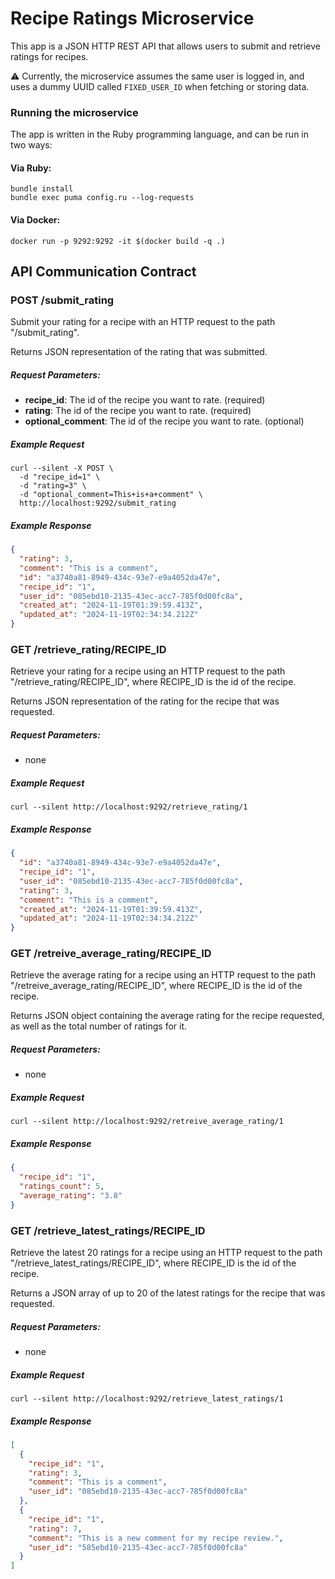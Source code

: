 # Recipe Ratings Microservice

This app is a JSON HTTP REST API that allows users to submit and retrieve ratings for recipes.

⚠️ Currently, the microservice assumes the same user is logged in, and uses a dummy UUID called `FIXED_USER_ID` when fetching or storing data.

### Running the microservice

The app is written in the Ruby programming language, and can be run in two ways:

#### Via Ruby:

```
bundle install
bundle exec puma config.ru --log-requests
```

#### Via Docker:

`docker run -p 9292:9292 -it $(docker build -q .)`

## API Communication Contract

### POST /submit_rating

Submit your rating for a recipe with an HTTP request to the path "/submit_rating".

Returns JSON representation of the rating that was submitted.

##### Request Parameters:

* **recipe_id**: The id of the recipe you want to rate. (required)
* **rating**: The id of the recipe you want to rate. (required)
* **optional_comment**: The id of the recipe you want to rate. (optional)

##### Example Request

```shell
curl --silent -X POST \
  -d "recipe_id=1" \
  -d "rating=3" \
  -d "optional_comment=This+is+a+comment" \
  http://localhost:9292/submit_rating
```

##### Example Response
```json
{
  "rating": 3,
  "comment": "This is a comment",
  "id": "a3740a81-8949-434c-93e7-e9a4052da47e",
  "recipe_id": "1",
  "user_id": "085ebd10-2135-43ec-acc7-785f0d00fc8a",
  "created_at": "2024-11-19T01:39:59.413Z",
  "updated_at": "2024-11-19T02:34:34.212Z"
}
```

### GET /retrieve_rating/RECIPE_ID

Retrieve your rating for a recipe using an HTTP request to the path "/retrieve_rating/RECIPE_ID", where RECIPE_ID is the id of the recipe.

Returns JSON representation of the rating for the recipe that was requested.

##### Request Parameters:

* none

##### Example Request

```shell
curl --silent http://localhost:9292/retrieve_rating/1
```

##### Example Response

```json
{
  "id": "a3740a81-8949-434c-93e7-e9a4052da47e",
  "recipe_id": "1",
  "user_id": "085ebd10-2135-43ec-acc7-785f0d00fc8a",
  "rating": 3,
  "comment": "This is a comment",
  "created_at": "2024-11-19T01:39:59.413Z",
  "updated_at": "2024-11-19T02:34:34.212Z"
}
```

### GET /retreive_average_rating/RECIPE_ID

Retrieve the average rating for a recipe using an HTTP request to the path "/retreive_average_rating/RECIPE_ID", where RECIPE_ID is the id of the recipe.

Returns JSON object containing the average rating for the recipe requested, as well as the total number of ratings for it.

##### Request Parameters:

* none

##### Example Request

```shell
curl --silent http://localhost:9292/retreive_average_rating/1
```


##### Example Response

```json
{
  "recipe_id": "1",
  "ratings_count": 5,
  "average_rating": "3.8"
}
```

### GET /retrieve_latest_ratings/RECIPE_ID

Retrieve the latest 20 ratings for a recipe using an HTTP request to the path "/retrieve_latest_ratings/RECIPE_ID", where RECIPE_ID is the id of the recipe.

Returns a JSON array of up to 20 of the latest ratings for the recipe that was requested.

##### Request Parameters:

* none

##### Example Request

```shell
curl --silent http://localhost:9292/retrieve_latest_ratings/1
```

##### Example Response

```json
[
  {
    "recipe_id": "1",
    "rating": 3,
    "comment": "This is a comment",
    "user_id": "085ebd10-2135-43ec-acc7-785f0d00fc8a"
  },
  {
    "recipe_id": "1",
    "rating": 7,
    "comment": "This is a new comment for my recipe review.",
    "user_id": "585ebd10-2135-43ec-acc7-785f0d00fc8a"
  }
]
```